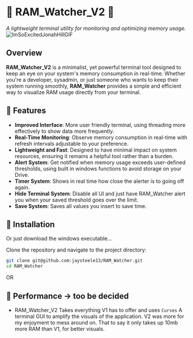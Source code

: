 
# 🦾 RAM_Watcher_V2 🦾
*A lightweight terminal utility for monitoring and optimizing memory usage.*
![ImSoExcitedJonahHillGIF](https://github.com/user-attachments/assets/9aa7b315-f07c-47f4-bb6c-754008134cbc)

## Overview
**RAM_Watcher_V2** is a minimalist, yet powerful terminal tool designed to keep an eye on your system's memory consumption in real-time. Whether you're a developer, sysadmin, or just someone who wants to keep their system running smoothly, **RAM_Watcher** provides a simple and efficient way to visualize RAM usage directly from your terminal.
## 🚀 Features
- **Improved Interface**: More user friendly terminal, using threading more effectively to show data more frequently.
- **Real-Time Monitoring**: Observe memory consumption in real-time with refresh intervals adjustable to your preference.
- **Lightweight and Fast**: Designed to have minimal impact on system resources, ensuring it remains a helpful tool rather than a burden.
- **Alert System**: Get notified when memory usage exceeds user-defined thresholds, using built in windows functions to avoid storage on your Drive.
- **Timer System**: Shows in real time how close the alerter is to going off again.
- **Hide Terminal System**: Disable all UI and just have RAM_Watcher alert you when your saved threshold goes over the limit.
- **Save System**: Saves all values you insert to save time.

## 🌿 Installation
Or just download the windows executable...

Clone the repository and navigate to the project directory:

```bash
git clone git@github.com:jaysteele13/RAM_Watcher.git
cd RAM_Watcher
```

OR

## 🎩 Performance -> too be decided

- RAM_Watcher_V2
Takes everything V1 has to offer and uses `Curses` A terminal GUI to amplify
the visuals of the application. V2 was more for my enjoyment to mess around on.
That to say it only takes up 10mb more RAM than V1, for better visuals.

```

